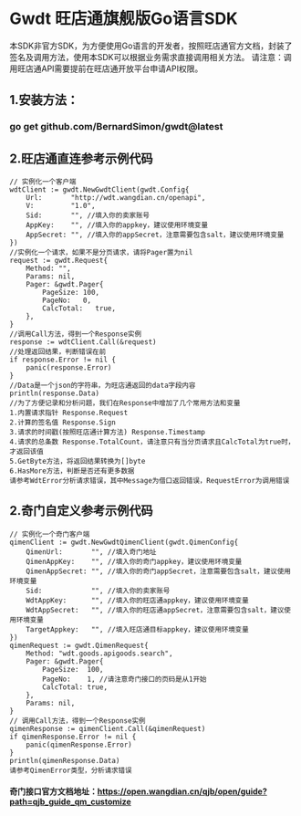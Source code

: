 # Gwdt 旺店通旗舰版Go语言SDK

本SDK非官方SDK，为方便使用Go语言的开发者，按照旺店通官方文档，封装了签名及调用方法，使用本SDK可以根据业务需求直接调用相关方法。
请注意：调用旺店通API需要提前在旺店通开放平台申请API权限。

## 1.安装方法：
### go get github.com/BernardSimon/gwdt@latest
## 2.旺店通直连参考示例代码
    // 实例化一个客户端
	wdtClient := gwdt.NewGwdtClient(gwdt.Config{
		Url:       "http://wdt.wangdian.cn/openapi",
		V:         "1.0",
		Sid:       "", //填入你的卖家账号
		AppKey:    "", //填入你的appkey，建议使用环境变量
		AppSecret: "", //填入你的appSecret，注意需要包含salt，建议使用环境变量
	})
    //实例化一个请求，如果不是分页请求，请将Pager置为nil
	request := gwdt.Request{
		Method: "",
		Params: nil,
		Pager: &gwdt.Pager{
			PageSize: 100,
			PageNo:   0,
			CalcTotal:   true,
		},
	}
	//调用Call方法，得到一个Response实例
	response := wdtClient.Call(&request)
    //处理返回结果，判断错误在前
	if response.Error != nil {
		panic(response.Error)
	}
    //Data是一个json的字符串，为旺店通返回的data字段内容
	println(response.Data)
    //为了方便记录和分析问题，我们在Response中增加了几个常用方法和变量
    1.内置请求指针 Response.Request
    2.计算的签名值 Response.Sign
    3.请求的时间戳(按照旺店通计算方法) Response.Timestamp
    4.请求的总条数 Response.TotalCount，请注意只有当分页请求且CalcTotal为true时，才返回该值
    5.GetByte方法，将返回结果转换为[]byte
    6.HasMore方法，判断是否还有更多数据
    请参考WdtError分析请求错误，其中Message为借口返回错误，RequestError为调用错误
## 2.奇门自定义参考示例代码
    // 实例化一个奇门客户端
	qimenClient := gwdt.NewGwdtQimenClient(gwdt.QimenConfig{
		QimenUrl:       "", //填入奇门地址
		QimenAppKey:    "", //填入你的奇门appkey，建议使用环境变量
		QimenAppSecret: "", //填入你的奇门appSecret，注意需要包含salt，建议使用环境变量
		Sid:            "", //填入你的卖家账号
		WdtAppKey:      "", //填入你的旺店通appkey，建议使用环境变量
		WdtAppSecret:   "", //填入你的旺店通appSecret，注意需要包含salt，建议使用环境变量
		TargetAppkey:   "", //填入旺店通目标appkey，建议使用环境变量
	})
	qimenRequest := gwdt.QimenRequest{
		Method: "wdt.goods.apigoods.search",
		Pager: &gwdt.Pager{
			PageSize:  100,
			PageNo:    1, //请注意奇门接口的页码是从1开始
			CalcTotal: true,
		},
		Params: nil,
	}
    // 调用Call方法，得到一个Response实例
	qimenResponse := qimenClient.Call(&qimenRequest)
	if qimenResponse.Error != nil {
		panic(qimenResponse.Error)
	}
	println(qimenResponse.Data)
    请参考QimenError类型，分析请求错误
#### 奇门接口官方文档地址：https://open.wangdian.cn/qjb/open/guide?path=qjb_guide_qm_customize